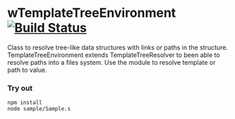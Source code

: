
# wTemplateTreeEnvironment [![Build Status](https://travis-ci.org/Wandalen/wTemplateTreeEnvironment.svg?branch=master)](https://travis-ci.org/Wandalen/wTemplateTreeEnvironment)

Class to resolve tree-like data structures with links  or paths in the structure. TemplateTreeEnvironment extends TemplateTreeResolver to been able to resolve paths into a files system. Use the module to resolve template or path to value.

### Try out
```
npm install
node sample/Sample.s
```






























































